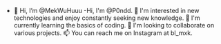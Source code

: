 - 👋 Hi, I’m @MekWuHuuu
-Hi, I'm @P0ndd.
👀 I'm interested in new technologies and enjoy constantly seeking new knowledge.
🌱 I'm currently learning the basics of coding.
💞️ I'm looking to collaborate on various projects.
📫 You can reach me on Instagram at bl_mxk.

<!---
MekWuHuuu/MekWuHuuu is a ✨ special ✨ repository because its `README.md` (this file) appears on your GitHub profile.
You can click the Preview link to take a look at your changes.
--->
